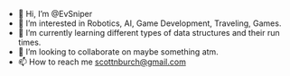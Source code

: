 - 👋 Hi, I’m @EvSniper
- 👀 I’m interested in Robotics, AI, Game Development, Traveling, Games.
- 🌱 I’m currently learning different types of data structures and their run times.
- 💞️ I’m looking to collaborate on maybe something atm.
- 📫 How to reach me scottnburch@gmail.com

<!---
EvSniper/EvSniper is a ✨ special ✨ repository because its `README.md` (this file) appears on your GitHub profile.
You can click the Preview link to take a look at your changes.
--->
